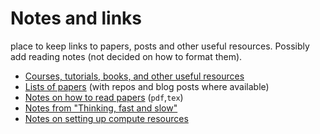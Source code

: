 # Notes and links
place to keep links to papers, posts and other useful resources. Possibly add reading notes (not decided on how to format them).
- [Courses, tutorials, books, and other useful resources](List-of-courses.md)
- [Lists of papers](things_to_read.MD) (with repos and blog posts where available)
- [Notes on how to read papers](/on_reading_papers/howtoreadapaper_05Oct19.pdf) (`pdf`,`tex`)
- [Notes from "Thinking, fast and slow"](/notes/kahneman.md)
- [Notes on setting up compute resources](compute-notes.md)

